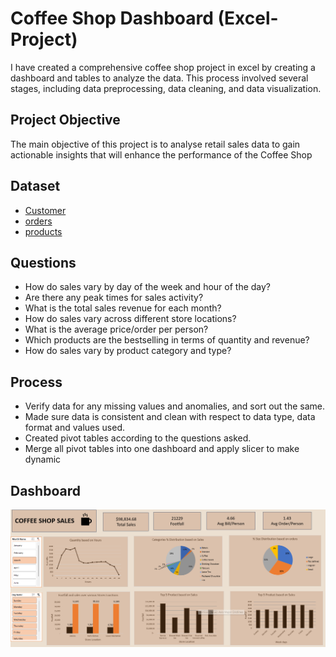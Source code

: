 # Coffee Shop Dashboard (Excel-Project)
I have created a comprehensive coffee shop project in excel by creating a dashboard and tables to analyze the data. This process involved several stages, including data preprocessing, data cleaning, and data visualization.
## Project Objective
The main objective of this project is to analyse retail sales data to gain actionable insights that will enhance the performance of the Coffee Shop
## Dataset
- <a href="https://github.com/AmanFarooqui/Data-Excel-Project/blob/main/customers.csv">Customer </a> <br>
- <a href="https://github.com/AmanFarooqui/Data-Excel-Project/blob/main/orders.csv">orders </a> <br>
- <a href="https://github.com/AmanFarooqui/Data-Excel-Project/blob/main/products.csv">products </a>
## Questions
- How do sales vary by day of the week and hour of the day?<br>
- Are there any peak times for sales activity? <br>
- What is the total sales revenue for each month?<br>
-  How do sales vary across different store locations?<br> 
- What is the average price/order per person? <br>
- Which products are the bestselling in terms of quantity and revenue? <br>
- How do sales vary by product category and type?<br>
## Process
- Verify data for any missing values and anomalies, and sort out the same.
-	Made sure data is consistent and clean with respect to data type, data format and values used.
- Created pivot tables according to the questions asked.
-	Merge all pivot tables into one dashboard and apply slicer to make dynamic
## Dashboard
![Dashboard](https://github.com/AmanFarooqui/Data-Excel-Project/blob/main/Coffee%20shop%20-%20SC.png?raw=true)
